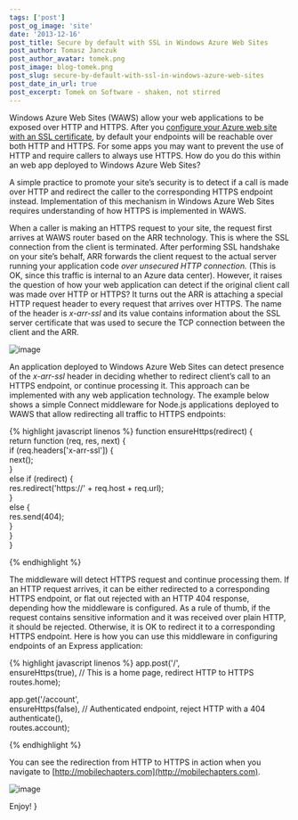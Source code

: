 ```yaml
---
tags: ['post']
post_og_image: 'site'
date: '2013-12-16'  
post_title: Secure by default with SSL in Windows Azure Web Sites
post_author: Tomasz Janczuk
post_author_avatar: tomek.png
post_image: blog-tomek.png
post_slug: secure-by-default-with-ssl-in-windows-azure-web-sites
post_date_in_url: true
post_excerpt: Tomek on Software - shaken, not stirred
---
```





Windows Azure Web Sites (WAWS) allow your web applications to be exposed over HTTP and HTTPS. After you [configure your Azure web site with an SSL certificate](http://www.windowsazure.com/en-us/develop/net/common-tasks/enable-ssl-web-site/), by default your endpoints will be reachable over both HTTP and HTTPS. For some apps you may want to prevent the use of HTTP and require callers to always use HTTPS. How do you do this within an web app deployed to Windows Azure Web Sites?  

A simple practice to promote your site’s security is to detect if a call is made over HTTP and redirect the caller to the corresponding HTTPS endpoint instead. Implementation of this mechanism in Windows Azure Web Sites requires understanding of how HTTPS is implemented in WAWS.   

When a caller is making an HTTPS request to your site, the request first arrives at WAWS router based on the ARR technology. This is where the SSL connection from the client is terminated. After performing SSL handshake on your site’s behalf, ARR forwards the client request to the actual server running your application code *over unsecured HTTP connection.* (This is OK, since this traffic is internal to an Azure data center). However, it raises the question of how your web application can detect if the original client call was made over HTTP or HTTPS? It turns out the ARR is attaching a special HTTP request header to every request that arrives over HTTPS. The name of the header is *x-arr-ssl* and its value contains information about the SSL server certificate that was used to secure the TCP connection between the client and the ARR.   

 ![image](http://lh4.ggpht.com/-7hqbK_-GnMk/Uq9uNervUwI/AAAAAAAAD3g/hGmEk_TbMSU/image_thumb%25255B1%25255D.png?imgmax=800)   

An application deployed to Windows Azure Web Sites can detect presence of the *x-arr-ssl* header in deciding whether to redirect client’s call to an HTTPS endpoint, or continue processing it. This approach can be implemented with any web application technology. The example below shows a simple Connect middleware for Node.js applications deployed to WAWS that allow redirecting all traffic to HTTPS endpoints:  

{% highlight javascript linenos %}
   function ensureHttps(redirect) {  
    return function (req, res, next) {  
        if (req.headers['x-arr-ssl']) {  
            next();  
        }  
        else if (redirect) {  
            res.redirect('https://' + req.host + req.url);  
        }  
        else {  
            res.send(404);  
        }  
    }  
}
  

{% endhighlight %}



The middleware will detect HTTPS request and continue processing them. If an HTTP request arrives, it can be either redirected to a corresponding HTTPS endpoint, or flat out rejected with an HTTP 404 response, depending how the middleware is configured. As a rule of thumb, if the request contains sensitive information and it was received over plain HTTP, it should be rejected. Otherwise, it is OK to redirect it to a corresponding HTTPS endpoint. Here is how you can use this middleware in configuring endpoints of an Express application:

{% highlight javascript linenos %}
app.post('/',  
    ensureHttps(true), // This is a home page, redirect HTTP to HTTPS  
    routes.home);  
  
app.get('/account',  
    ensureHttps(false), // Authenticated endpoint, reject HTTP with a 404  
    authenticate(),  
    routes.account);

{% endhighlight %}



You can see the redirection from HTTP to HTTPS in action when you navigate to [http://mobilechapters.com](http://mobilechapters.com). 

 ![image](http://lh4.ggpht.com/-ohTEbsw55ss/Uq9uOM2UadI/AAAAAAAAD3w/eBux_Jp-wIo/image_thumb%25255B8%25255D.png?imgmax=800) 

Enjoy!  }
